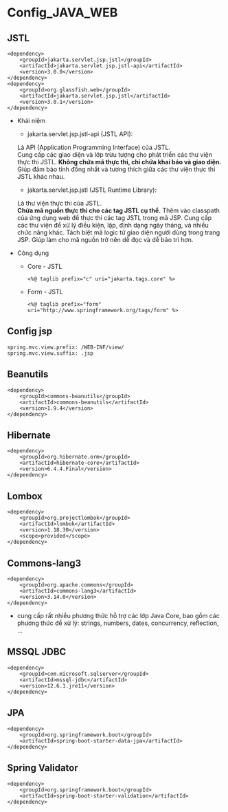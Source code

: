 # Config_JAVA_WEB

## JSTL 
```
<dependency>
    <groupId>jakarta.servlet.jsp.jstl</groupId>
    <artifactId>jakarta.servlet.jsp.jstl-api</artifactId>
    <version>3.0.0</version>
</dependency>
<dependency>
    <groupId>org.glassfish.web</groupId>
    <artifactId>jakarta.servlet.jsp.jstl</artifactId>
    <version>3.0.1</version>
</dependency>
```
- Khái niệm
    - jakarta.servlet.jsp.jstl-api (JSTL API):
      
    Là API (Application Programming Interface) của JSTL.
  <br>
    Cung cấp các giao diện và lớp trừu tượng cho phát triển các thư viện thực thi JSTL.
    <b>Không chứa mã thực thi, chỉ chứa khai báo và giao diện.</b>
    Giúp đảm bảo tính đồng nhất và tương thích giữa các thư viện thực thi JSTL khác nhau.

    - jakarta.servlet.jsp.jstl (JSTL Runtime Library):

    Là thư viện thực thi của JSTL.
  <br>
    <b>Chứa mã nguồn thực thi cho các tag JSTL cụ thể.</b>
    Thêm vào classpath của ứng dụng web để thực thi các tag JSTL trong mã JSP.
    Cung cấp các thư viện để xử lý điều kiện, lặp, định dạng ngày tháng, và nhiều chức năng khác.
    Tách biệt mã logic từ giao diện người dùng trong trang JSP.
    Giúp làm cho mã nguồn trở nên dễ đọc và dễ bảo trì hơn.

- Công dụng
  - Core - JSTL 
    ```
    <%@ taglib prefix="c" uri="jakarta.tags.core" %>
    ```
  - Form - JSTL 
    ``` 
    <%@ taglib prefix="form" uri="http://www.springframework.org/tags/form" %>
    ```

## Config jsp 
```
spring.mvc.view.prefix: /WEB-INF/view/
spring.mvc.view.suffix: .jsp
```

## Beanutils
```
<dependency>
    <groupId>commons-beanutils</groupId>
    <artifactId>commons-beanutils</artifactId>
    <version>1.9.4</version>
</dependency>
```

## Hibernate

```
<dependency>
    <groupId>org.hibernate.orm</groupId>
    <artifactId>hibernate-core</artifactId>
    <version>6.4.4.Final</version>
</dependency>
```

## Lombox
```
<dependency>
    <groupId>org.projectlombok</groupId>
    <artifactId>lombok</artifactId>
    <version>1.18.30</version>
    <scope>provided</scope>
</dependency>
```

## Commons-lang3
```
<dependency>
    <groupId>org.apache.commons</groupId>
    <artifactId>commons-lang3</artifactId>
    <version>3.14.0</version>
</dependency>
```
- cung cấp rất nhiều phương thức hỗ trợ các lớp Java Core, bao gồm các phương thức để xử lý: strings, numbers, dates, concurrency, reflection, … 

## MSSQL JDBC
``` 
<dependency>
    <groupId>com.microsoft.sqlserver</groupId>
    <artifactId>mssql-jdbc</artifactId>
    <version>12.6.1.jre11</version>
</dependency>
```

## JPA 
```
<dependency>
    <groupId>org.springframework.boot</groupId>
    <artifactId>spring-boot-starter-data-jpa</artifactId>
</dependency>
```

## Spring Validator 
``` 
<dependency>
    <groupId>org.springframework.boot</groupId>
    <artifactId>spring-boot-starter-validation</artifactId>
</dependency>
```


